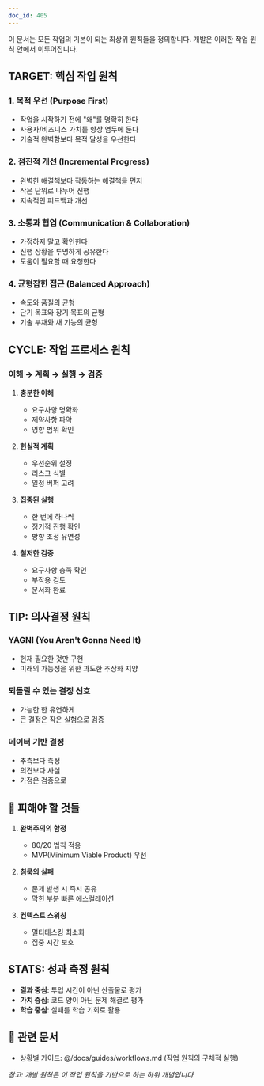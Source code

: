 ```yaml
---
doc_id: 405
---
```


이 문서는 모든 작업의 기본이 되는 최상위 원칙들을 정의합니다.
개발은 이러한 작업 원칙 안에서 이루어집니다.

## TARGET: 핵심 작업 원칙

### 1. 목적 우선 (Purpose First)
- 작업을 시작하기 전에 "왜"를 명확히 한다
- 사용자/비즈니스 가치를 항상 염두에 둔다
- 기술적 완벽함보다 목적 달성을 우선한다

### 2. 점진적 개선 (Incremental Progress)
- 완벽한 해결책보다 작동하는 해결책을 먼저
- 작은 단위로 나누어 진행
- 지속적인 피드백과 개선

### 3. 소통과 협업 (Communication & Collaboration)
- 가정하지 말고 확인한다
- 진행 상황을 투명하게 공유한다
- 도움이 필요할 때 요청한다

### 4. 균형잡힌 접근 (Balanced Approach)
- 속도와 품질의 균형
- 단기 목표와 장기 목표의 균형
- 기술 부채와 새 기능의 균형

## CYCLE: 작업 프로세스 원칙

### 이해 → 계획 → 실행 → 검증
1. **충분한 이해**
   - 요구사항 명확화
   - 제약사항 파악
   - 영향 범위 확인

2. **현실적 계획**
   - 우선순위 설정
   - 리스크 식별
   - 일정 버퍼 고려

3. **집중된 실행**
   - 한 번에 하나씩
   - 정기적 진행 확인
   - 방향 조정 유연성

4. **철저한 검증**
   - 요구사항 충족 확인
   - 부작용 검토
   - 문서화 완료

## TIP: 의사결정 원칙

### YAGNI (You Aren't Gonna Need It)
- 현재 필요한 것만 구현
- 미래의 가능성을 위한 과도한 추상화 지양

### 되돌릴 수 있는 결정 선호
- 가능한 한 유연하게
- 큰 결정은 작은 실험으로 검증

### 데이터 기반 결정
- 추측보다 측정
- 의견보다 사실
- 가정은 검증으로

## 🚫 피해야 할 것들

1. **완벽주의의 함정**
   - 80/20 법칙 적용
   - MVP(Minimum Viable Product) 우선

2. **침묵의 실패**
   - 문제 발생 시 즉시 공유
   - 막힌 부분 빠른 에스컬레이션

3. **컨텍스트 스위칭**
   - 멀티태스킹 최소화
   - 집중 시간 보호

## STATS: 성과 측정 원칙

- **결과 중심**: 투입 시간이 아닌 산출물로 평가
- **가치 중심**: 코드 양이 아닌 문제 해결로 평가
- **학습 중심**: 실패를 학습 기회로 활용

## 🔗 관련 문서
- 상황별 가이드: @/docs/guides/workflows.md (작업 원칙의 구체적 실행)

*참고: 개발 원칙은 이 작업 원칙을 기반으로 하는 하위 개념입니다.*

